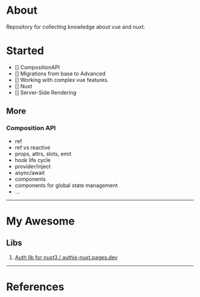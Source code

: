 # About
Repository for collecting knowledge about vue and nuxt.

# Started
- [] CompositionAPI
- [] Migrations from base to Advanced
- [] Working with complex vue features.
- [] Nuxt
- [] Server-Side Rendering

## More

### Composition API

- ref
- ref vs reactive
- props, attrs, slots, emit
- hook life cycle
- provider/inject
- async/await
- components
- components for global state management
- ...


---
# My Awesome
## Libs
1. [Auth lib for nuxt3 / authjs-nuxt.pages.dev](https://authjs-nuxt.pages.dev/)

---
# References
